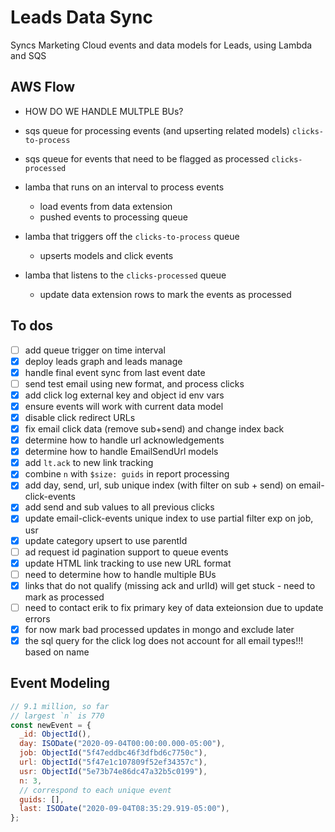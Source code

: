 # Leads Data Sync
Syncs Marketing Cloud events and data models for Leads, using Lambda and SQS

## AWS Flow
- HOW DO WE HANDLE MULTPLE BUs?

- sqs queue for processing events (and upserting related models) `clicks-to-process`
- sqs queue for events that need to be flagged as processed `clicks-processed`

- lamba that runs on an interval to process events
  - load events from data extension
  - pushed events to processing queue

- lamba that triggers off the `clicks-to-process` queue
  - upserts models and click events

- lamba that listens to the `clicks-processed` queue
  - update data extension rows to mark the events as processed

## To dos
- [ ] add queue trigger on time interval
- [x] deploy leads graph and leads manage
- [x] handle final event sync from last event date
- [ ] send test email using new format, and process clicks
- [x] add click log external key and object id env vars
- [x] ensure events will work with current data model
- [x] disable click redirect URLs
- [x] fix email click data (remove sub+send) and change index back
- [x] determine how to handle url acknowledgements
- [x] determine how to handle EmailSendUrl models
- [x] add `lt.ack` to new link tracking
- [x] combine `n` with `$size: guids` in report processing
- [x] add day, send, url, sub unique index (with filter on sub + send) on email-click-events
- [x] add send and sub values to all previous clicks
- [x] update email-click-events unique index to use partial filter exp on job, usr
- [x] update category upsert to use parentId
- [ ] ad request id pagination support to queue events
- [x] update HTML link tracking to use new URL format
- [ ] need to determine how to handle multiple BUs
- [x] links that do not qualify (missing ack and urlId) will get stuck - need to mark as processed
- [ ] need to contact erik to fix primary key of data exteionsion due to
update errors
- [x] for now mark bad processed updates in mongo and exclude later
- [x] the sql query for the click log does not account for all email types!!! based on name

## Event Modeling
```js
// 9.1 million, so far
// largest `n` is 770
const newEvent = {
  _id: ObjectId(),
  day: ISODate("2020-09-04T00:00:00.000-05:00"),
  job: ObjectId("5f47eddbc46f3dfbd6c7750c"),
  url: ObjectId("5f47e1c107809f52ef34357c"),
  usr: ObjectId("5e73b74e86dc47a32b5c0199"),
  n: 3,
  // correspond to each unique event
  guids: [],
  last: ISODate("2020-09-04T08:35:29.919-05:00"),
};
```
